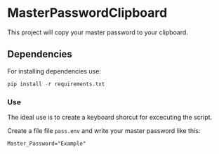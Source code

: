 # MasterPasswordClipboard
This project will copy your master password to your clipboard.
## Dependencies
For installing dependencies use:
```python
pip install -r requirements.txt
```
### Use

The ideal use is to create a keyboard shorcut for excecuting the script.

Create a file file `pass.env` and write your master password like this:

```dotenv
Master_Password="Example"
```